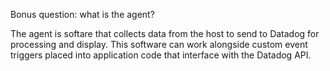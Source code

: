 Bonus question: what is the agent?

The agent is softare that collects data from the host to send to Datadog for processing and display.  This software can work alongside custom event triggers placed into application code that interface with the Datadog API.


